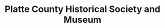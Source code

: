 ---
layout: repo
title: "Platte County Historical Society and Museum"
id: 11293
permalink: repos/11293/
---